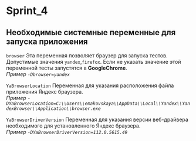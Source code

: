 # Sprint_4
## Необходимые системные переменные для запуска приложения

`browser` Эта переменная позволяет браузер для запуска тестов. Допустимые значения `yandex`,`firefox`. Если не указать значение этой переменной тесты запустятся в **GoogleChrome**.  
*Пример `-Dbrowser=yandex`*

`YaBrowserLocation` Переменная для указания расположения файла приложения Яндекс браузера.  
*Пример `-DYaBrowserLocation=C:\\Users\\emakovskaya\\AppData\\Local\\Yandex\\YandexBrowser\\Application\\browser.exe`*

`YaBrowserDriverVersion` Переменная для указания версии веб-драйвера необходимого для установленного Яндекс браузера.  
*Пример `-DYaBrowserDriverVersion=112.0.5615.49`*
 